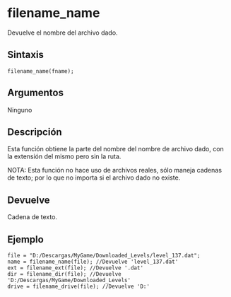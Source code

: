 # filename_name

Devuelve el nombre del archivo dado.

## Sintaxis

  
```gml  
filename_name(fname);  
```  

## Argumentos

Ninguno

## Descripción

Esta función obtiene la parte del nombre del nombre de archivo dado, con la extensión del mismo pero sin la ruta.  
  
  
NOTA: Esta función no hace uso de archivos reales, sólo maneja cadenas de texto; por lo que no importa si el archivo dado no existe.

## Devuelve

Cadena de texto.

## Ejemplo

  
```gml  
file = "D:/Descargas/MyGame/Downloaded_Levels/level_137.dat";  
name = filename_name(file); //Devuelve 'level_137.dat'  
ext = filename_ext(file); //Devuelve '.dat'  
dir = filename_dir(file); //Devuelve 'D:/Descargas/MyGame/Downloaded_Levels'  
drive = filename_drive(file); //Devuelve 'D:'  
```
